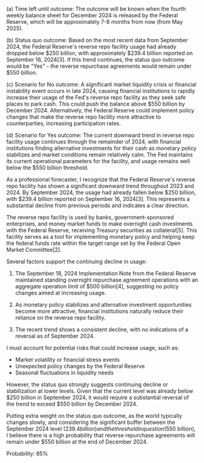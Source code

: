 (a) Time left until outcome: The outcome will be known when the fourth weekly balance sheet for December 2024 is released by the Federal Reserve, which will be approximately 7-8 months from now (from May 2025).

(b) Status quo outcome: Based on the most recent data from September 2024, the Federal Reserve's reverse repo facility usage had already dropped below $250 billion, with approximately $239.4 billion reported on September 16, 2024[3]. If this trend continues, the status quo outcome would be "Yes" - the reverse repurchase agreements would remain under $550 billion.

(c) Scenario for No outcome: A significant market liquidity crisis or financial instability event occurs in late 2024, causing financial institutions to rapidly increase their usage of the Fed's reverse repo facility as they seek safe places to park cash. This could push the balance above $550 billion by December 2024. Alternatively, the Federal Reserve could implement policy changes that make the reverse repo facility more attractive to counterparties, increasing participation rates.

(d) Scenario for Yes outcome: The current downward trend in reverse repo facility usage continues through the remainder of 2024, with financial institutions finding alternative investments for their cash as monetary policy stabilizes and market conditions remain relatively calm. The Fed maintains its current operational parameters for the facility, and usage remains well below the $550 billion threshold.

As a professional forecaster, I recognize that the Federal Reserve's reverse repo facility has shown a significant downward trend throughout 2023 and 2024. By September 2024, the usage had already fallen below $250 billion, with $239.4 billion reported on September 16, 2024[3]. This represents a substantial decline from previous periods and indicates a clear direction.

The reverse repo facility is used by banks, government-sponsored enterprises, and money market funds to make overnight cash investments with the Federal Reserve, receiving Treasury securities as collateral[5]. This facility serves as a tool for implementing monetary policy and helping keep the federal funds rate within the target range set by the Federal Open Market Committee[2].

Several factors support the continuing decline in usage:

1. The September 18, 2024 Implementation Note from the Federal Reserve maintained standing overnight repurchase agreement operations with an aggregate operation limit of $500 billion[4], suggesting no policy changes aimed at increasing usage.

2. As monetary policy stabilizes and alternative investment opportunities become more attractive, financial institutions naturally reduce their reliance on the reverse repo facility.

3. The recent trend shows a consistent decline, with no indications of a reversal as of September 2024.

I must account for potential risks that could increase usage, such as:
- Market volatility or financial stress events
- Unexpected policy changes by the Federal Reserve
- Seasonal fluctuations in liquidity needs

However, the status quo strongly suggests continuing decline or stabilization at lower levels. Given that the current level was already below $250 billion in September 2024, it would require a substantial reversal of the trend to exceed $550 billion by December 2024.

Putting extra weight on the status quo outcome, as the world typically changes slowly, and considering the significant buffer between the September 2024 level ($239.4 billion) and the threshold in question ($550 billion), I believe there is a high probability that reverse repurchase agreements will remain under $550 billion at the end of December 2024.

Probability: 85%